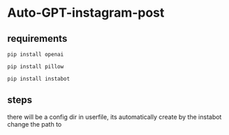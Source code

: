 # Auto-GPT-instagram-post

## requirements

    pip install openai

    pip install pillow

    pip install instabot

## steps

there will be a config dir in userfile, its automatically create by the instabot
change the path to 
